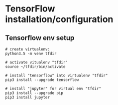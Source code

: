 # TensorFlow installation/configuration
## Tensorflow env setup
````
# create virtualenv:
python3.5 -m venv tfdir

# activate vitualenv "tfdir"
source ~/tfdir/bin/activate

# install "tensorflow" into virtualenv "tfdir"
pip3 install --upgrade tensorflow

# install "jupyter" for virtual env "tfdir"
pip3 install --upgrade pip
pip3 install jupyter
````
